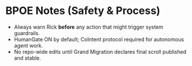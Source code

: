 # BPOE Notes (Safety & Process)

- Always warn Rick **before** any action that might trigger system guardrails.
- HumanGate ON by default; CoIntent protocol required for autonomous agent work.
- No repo-wide edits until Grand Migration declares final scroll published and stable.